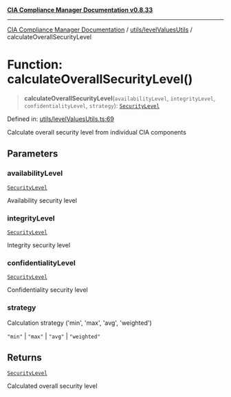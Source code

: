 [**CIA Compliance Manager Documentation v0.8.33**](../../../README.md)

***

[CIA Compliance Manager Documentation](../../../modules.md) / [utils/levelValuesUtils](../README.md) / calculateOverallSecurityLevel

# Function: calculateOverallSecurityLevel()

> **calculateOverallSecurityLevel**(`availabilityLevel`, `integrityLevel`, `confidentialityLevel`, `strategy`): [`SecurityLevel`](../../../types/cia/type-aliases/SecurityLevel.md)

Defined in: [utils/levelValuesUtils.ts:69](https://github.com/Hack23/cia-compliance-manager/blob/1f4f2c51bc48d917eff1eb43881cee05d381f406/src/utils/levelValuesUtils.ts#L69)

Calculate overall security level from individual CIA components

## Parameters

### availabilityLevel

[`SecurityLevel`](../../../types/cia/type-aliases/SecurityLevel.md)

Availability security level

### integrityLevel

[`SecurityLevel`](../../../types/cia/type-aliases/SecurityLevel.md)

Integrity security level

### confidentialityLevel

[`SecurityLevel`](../../../types/cia/type-aliases/SecurityLevel.md)

Confidentiality security level

### strategy

Calculation strategy ('min', 'max', 'avg', 'weighted')

`"min"` | `"max"` | `"avg"` | `"weighted"`

## Returns

[`SecurityLevel`](../../../types/cia/type-aliases/SecurityLevel.md)

Calculated overall security level
